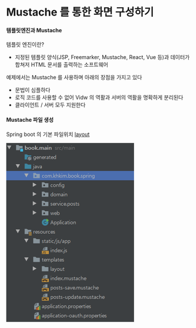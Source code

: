 # Mustache 를 통한 화면 구성하기

#### 템플릿엔진과 Mustache
템플릿 엔진이란? 

- 지정된 템플릿 양식(JSP, Freemarker, Mustache, React, Vue 등)과 데이터가 합쳐저 HTML 문서를 출력하는 소프트웨어

예제에서는 Mustache 를 사용하며 아래의 장점을 가지고 있다
- 문법이 심플하다
- 로직 코드를 사용할 수 없어 Vidw 의 역활과 서버의 역활을 명확하게 분리된다
- 클라이언트 / 서버 모두 지원한다

#### Mustache 파일 생성

Spring boot 의 기본 파일위치
[layout]





![crud_1.png](../assets/crud_1.png)

[layout]: (../assets/CRUD_1.png)
<!--stackedit_data:
eyJoaXN0b3J5IjpbNjg1MTk0ODc2LC0xMTc1OTU5MTAwLDE0OT
cwODUyMDksMTU0MjU2MTE4XX0=
-->